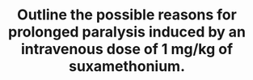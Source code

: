 ---
title: "Outline the possible reasons for prolonged paralysis induced by an intravenous dose of 1 mg/kg of suxamethonium."
entityType: SAQ
exam: PEX
college: ANZCA
year: 2020
sitting: A
question: 1
passRate: 89
EC_expectedDomains:
- "The domains assessed on this question were the pharmacology of suxamethonium in a normal individual (i.e. what is the normal dose, duration of action and why), the significance of butyrylcholinesterase (BChE), quantitative defects/deficiencies in BChE, qualitative defects in BChE and other non-metabolic factors affecting duration."
EC_errorsCommon:
- "Common failures included lack of addressing all domains, especially insufficient knowledge of the genetics of BChE, or failure to mention anything other than genetic defects in BChE."
- "Many candidates were keen to assume a drug error, even though the question specifically stated a dose of 1mg/kg given intravenously."
- "Some candidates incorrectly stated that suxamethonium is metabolised at the NMJ by acetylcholinesterase."
resources:
- "Stoelting 5th ed Ch.12"
- "Hemmings & Egan 2nd ed Ch.22"
- "Pharmacology of neuromuscular blocking drugs, Continuing Education in Anaesthesia Critical Care & Pain, Volume 4, Issue 1, February 2004, Pages 2–7 Jonas Appiah-Ankam, , Jennifer M Hunter."
---